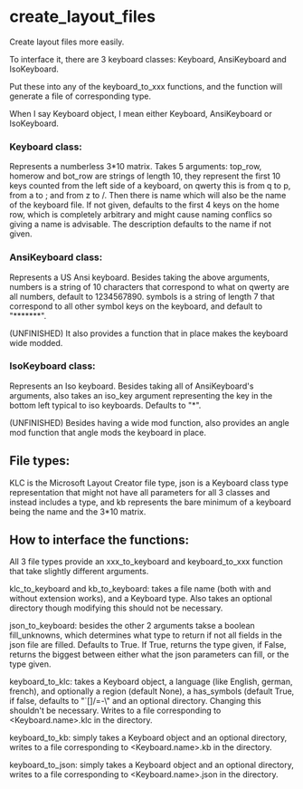 # create_layout_files
Create layout files more easily.
 
 To interface it, there are 3 keyboard classes: Keyboard, AnsiKeyboard and IsoKeyboard.
 
 Put these into any of the keyboard_to_xxx functions, and the function will generate a file of corresponding type.
 
 When I say Keyboard object, I mean either Keyboard, AnsiKeyboard or IsoKeyboard.
 
 ### Keyboard class:
 Represents a numberless 3\*10 matrix. Takes 5 arguments: top_row, homerow and bot_row are strings of length 10, they represent the first 10 keys counted from the left side of a keyboard, on qwerty this is from q to p, from a to ; and from z to /. Then there is name which will also be the name of the keyboard file. If not given, defaults to the first 4 keys on the home row, which is completely arbitrary and might cause naming conflics so giving a name is advisable. The description defaults to the name if not given.
 ### AnsiKeyboard class:
 Represents a US Ansi keyboard. Besides taking the above arguments, numbers is a string of 10 characters that correspond to what on qwerty are all numbers, default to 1234567890. symbols is a string of length 7 that correspond to all other symbol keys on the keyboard, and default to "\*\*\*\*\*\*\*".

(UNFINISHED) It also provides a function that in place makes the keyboard wide modded.
 ### IsoKeyboard class:
 Represents an Iso keyboard. Besides taking all of AnsiKeyboard's arguments, also takes an iso_key argument representing the key in the bottom left typical to iso keyboards. Defaults to "\*".
 
 (UNFINISHED) Besides having a wide mod function, also provides an angle mod function that angle mods the keyboard in place.
 
 ## File types:
 KLC is the Microsoft Layout Creator file type, json is a Keyboard class type representation that might not have all parameters for all 3 classes and instead includes a type, and kb represents the bare minimum of a keyboard being the name and the 3\*10 matrix.
 
 ## How to interface the functions:
 All 3 file types provide an xxx_to_keyboard and keyboard_to_xxx function that take slightly different arguments.
 
 klc_to_keyboard and kb_to_keyboard: takes a file name (both with and without extension works), and a Keyboard type. Also takes an optional directory though modifying this should not be necessary.
 
 json_to_keyboard: besides the other 2 arguments takse a boolean fill_unknowns, which determines what type to return if not all fields in the json file are filled. Defaults to True. If True, returns the type given, if False, returns the biggest between either what the json parameters can fill, or the type given.
 
 keyboard_to_klc: takes a Keyboard object, a language (like English, german, french), and optionally a region (default None), a has_symbols (default True, if false, defaults to "\`[]/=-\\" and an optional directory. Changing this shouldn't be necessary. Writes to a file corresponding to <Keyboard.name>.klc in the directory.
 
 keyboard_to_kb: simply takes a Keyboard object and an optional directory, writes to a file corresponding to <Keyboard.name>.kb in the directory.
 
 keyboard_to_json: simply takes a Keyboard object and an optional directory, writes to a file corresponding to <Keyboard.name>.json in the directory.
